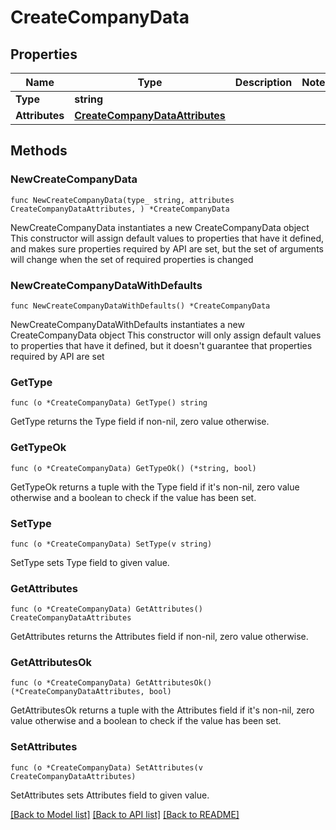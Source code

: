 # CreateCompanyData

## Properties

Name | Type | Description | Notes
------------ | ------------- | ------------- | -------------
**Type** | **string** |  | 
**Attributes** | [**CreateCompanyDataAttributes**](CreateCompanyDataAttributes.md) |  | 

## Methods

### NewCreateCompanyData

`func NewCreateCompanyData(type_ string, attributes CreateCompanyDataAttributes, ) *CreateCompanyData`

NewCreateCompanyData instantiates a new CreateCompanyData object
This constructor will assign default values to properties that have it defined,
and makes sure properties required by API are set, but the set of arguments
will change when the set of required properties is changed

### NewCreateCompanyDataWithDefaults

`func NewCreateCompanyDataWithDefaults() *CreateCompanyData`

NewCreateCompanyDataWithDefaults instantiates a new CreateCompanyData object
This constructor will only assign default values to properties that have it defined,
but it doesn't guarantee that properties required by API are set

### GetType

`func (o *CreateCompanyData) GetType() string`

GetType returns the Type field if non-nil, zero value otherwise.

### GetTypeOk

`func (o *CreateCompanyData) GetTypeOk() (*string, bool)`

GetTypeOk returns a tuple with the Type field if it's non-nil, zero value otherwise
and a boolean to check if the value has been set.

### SetType

`func (o *CreateCompanyData) SetType(v string)`

SetType sets Type field to given value.


### GetAttributes

`func (o *CreateCompanyData) GetAttributes() CreateCompanyDataAttributes`

GetAttributes returns the Attributes field if non-nil, zero value otherwise.

### GetAttributesOk

`func (o *CreateCompanyData) GetAttributesOk() (*CreateCompanyDataAttributes, bool)`

GetAttributesOk returns a tuple with the Attributes field if it's non-nil, zero value otherwise
and a boolean to check if the value has been set.

### SetAttributes

`func (o *CreateCompanyData) SetAttributes(v CreateCompanyDataAttributes)`

SetAttributes sets Attributes field to given value.



[[Back to Model list]](../README.md#documentation-for-models) [[Back to API list]](../README.md#documentation-for-api-endpoints) [[Back to README]](../README.md)


